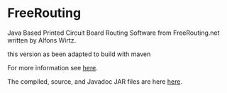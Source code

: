 FreeRouting
===========
Java Based Printed Circuit Board Routing Software from FreeRouting.net written by Alfons Wirtz.

this version as been adapted to build with maven

For more information see [here](http://nick-less.github.com/freerouting/).


The compiled, source, and Javadoc JAR files are here [here](https://github.com/nick-less/freerouting/downloads).
